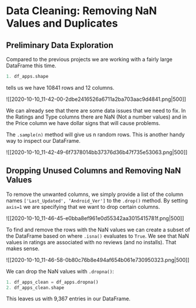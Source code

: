 # Data Cleaning: Removing NaN Values and Duplicates

## Preliminary Data Exploration

Compared to the previous projects we are working with a fairly large DataFrame this time.

```python
1. df_apps.shape
```

tells us we have 10841 rows and 12 columns.

![[2020-10-10_11-42-00-2dbe2416526a6711a2ba703aac9d4841.png|500]]

We can already see that there are some data issues that we need to fix. In the Ratings and Type columns there are NaN (Not a number values) and in the Price column we have dollar signs that will cause problems.

The `.sample(n)` method will give us n random rows. This is another handy way to inspect our DataFrame.

![[2020-10-10_11-42-49-6f7378014bb37376d36b47f735e53063.png|500]]

## Dropping Unused Columns and Removing NaN Values

To remove the unwanted columns, we simply provide a list of the column names `['Last_Updated', ‘Android_Ver']` to the `.drop()` method. By setting `axis=1` we are specifying that we want to drop certain columns.

![[2020-10-10_11-46-45-e0bba8ef961e0d55342aa3015415781f.png|500]]

To find and remove the rows with the NaN values we can create a subset of the DataFrame based on where `.isna()` evaluates to `True`. We see that NaN values in ratings are associated with no reviews (and no installs). That makes sense.

![[2020-10-10_11-46-58-0b80c76b8e494af654b061e730950323.png|500]]

We can drop the NaN values with `.dropna()`:

```python
1. df_apps_clean = df_apps.dropna()
2. df_apps_clean.shape
```

This leaves us with 9,367 entries in our DataFrame.